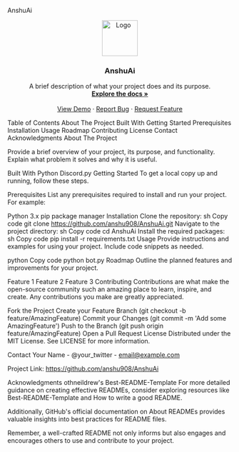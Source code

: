 AnshuAi

<p align="center"> <img src="images/logo.png" alt="Logo" width="80" height="80"> </p> <h3 align="center">AnshuAi</h3> <p align="center"> A brief description of what your project does and its purpose. <br /> <a href="https://github.com/anshu908/AnshuAi"><strong>Explore the docs »</strong></a> <br /> <br /> <a href="https://github.com/anshu908/AnshuAi">View Demo</a> · <a href="https://github.com/anshu908/AnshuAi/issues">Report Bug</a> · <a href="https://github.com/anshu908/AnshuAi/issues">Request Feature</a> </p>
Table of Contents
About The Project
Built With
Getting Started
Prerequisites
Installation
Usage
Roadmap
Contributing
License
Contact
Acknowledgments
About The Project

Provide a brief overview of your project, its purpose, and functionality. Explain what problem it solves and why it is useful.

Built With
Python
Discord.py
Getting Started
To get a local copy up and running, follow these steps.

Prerequisites
List any prerequisites required to install and run your project. For example:

Python 3.x
pip package manager
Installation
Clone the repository:
sh
Copy code
git clone https://github.com/anshu908/AnshuAi.git
Navigate to the project directory:
sh
Copy code
cd AnshuAi
Install the required packages:
sh
Copy code
pip install -r requirements.txt
Usage
Provide instructions and examples for using your project. Include code snippets as needed.

python
Copy code
python bot.py
Roadmap
Outline the planned features and improvements for your project.

 Feature 1
 Feature 2
 Feature 3
Contributing
Contributions are what make the open-source community such an amazing place to learn, inspire, and create. Any contributions you make are greatly appreciated.

Fork the Project
Create your Feature Branch (git checkout -b feature/AmazingFeature)
Commit your Changes (git commit -m 'Add some AmazingFeature')
Push to the Branch (git push origin feature/AmazingFeature)
Open a Pull Request
License
Distributed under the MIT License. See LICENSE for more information.

Contact
Your Name - @your_twitter - email@example.com

Project Link: https://github.com/anshu908/AnshuAi

Acknowledgments
othneildrew's Best-README-Template
For more detailed guidance on creating effective READMEs, consider exploring resources like Best-README-Template and How to write a good README.

Additionally, GitHub's official documentation on About READMEs provides valuable insights into best practices for README files.

Remember, a well-crafted README not only informs but also engages and encourages others to use and contribute to your project.
